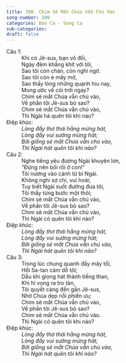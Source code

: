 ```yaml
---
title: 390. Chim Sẻ Mắt Chúa Vẫn Chú Vào
song-number: 390
categories: Đơn Ca - Song Ca
sub-categories: 
draft: false
---
```

<dl><dt>Câu 1:</dt><dd data-verse="1">Khi có Jê-sus, bạn vô đối, <br/>Ngày đêm khắng khít với tôi, <br/>Sao tôi còn chán, còn nghi ngờ. <br/>Sao tôi còn e mây mờ, <br/>Sao thấy lòng những quạnh hiu nay, <br/>Mong ước về cõi trời ngay? <br/>Chim sẻ mắt Chúa vẫn chú vào, <br/>Về phần tôi Jê-sus bỏ sao? <br/>Chim sẻ mắt Chúa vẫn chú vào, <br/>Thì Ngài há quên tôi khi nào? </dd><dt>Điệp khúc:</dt><dd data-chorus="1"><em>Lòng đầy thơ thái hằng mừng hát, <br/>Lòng đầy vui sướng mừng hát; <br/>Bởi giống sẻ mắt Chúa vẫn chú vào, <br/>Thì Ngài hát quên tôi khi nào? </em></dd><dt>Câu 2:</dt><dd data-verse="2">Nghe tiếng yêu đương Ngài khuyên lơn, <br/>"Đừng nên bối rối ớ con!" <br/>Tôi nương vào cánh từ bi Ngài. <br/>Không nghi sợ chi, vui hoài; <br/>Tuy biết Ngài suốt đường đưa tôi, <br/>Tôi thấy từng bước một thôi; <br/>Chim sẻ mắt Chúa vẫn chú vào, <br/>Về phần tôi Jê-sus bỏ sao? <br/>Chim sẻ mắt Chúa vẫn chú vào, <br/>Thì Ngài có quên tôi khi nào? </dd><dt>Điệp khúc:</dt><dd data-chorus="1"><em>Lòng đầy thơ thái hằng mừng hát, <br/>Lòng đầy vui sướng mừng hát; <br/>Bởi giống sẻ mắt Chúa vẫn chú vào, <br/>Thì Ngài hát quên tôi khi nào? </em></dd><dt>Câu 3:</dt><dd data-verse="3">Trong lúc chung quanh đầy mây tối, <br/>Hồi Sa-tan cám dỗ tôi; <br/>Dẫu khi giọng hát thành tiếng than, <br/>Khi hi vọng ra tro tàn, <br/>Tôi quyết càng đến gần Jê-sus, <br/>Nhờ Chúa dẹp nỗi phiền ưu; <br/>Chim sẻ mắt Chúa vẫn chú vào, <br/>Về phần tôi Jê-sus bỏ sao? <br/>Chim sẻ mắt Chúa vẫn chú vào. <br/>Thì Ngài có quên tôi khi nào? </dd><dt>Điệp khúc:</dt><dd data-chorus="1"><em>Lòng đầy thơ thái hằng mừng hát, <br/>Lòng đầy vui sướng mừng hát; <br/>Bởi giống sẻ mắt Chúa vẫn chú vào, <br/>Thì Ngài hát quên tôi khi nào? </em></dd></dl>